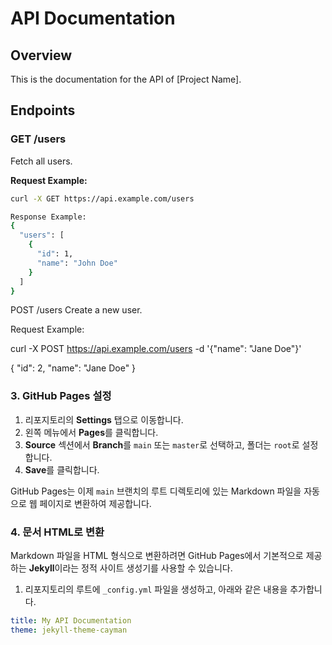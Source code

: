 # API Documentation

## Overview
This is the documentation for the API of [Project Name].

## Endpoints

### GET /users
Fetch all users.

**Request Example:**
```bash
curl -X GET https://api.example.com/users

Response Example:
{
  "users": [
    {
      "id": 1,
      "name": "John Doe"
    }
  ]
}
```
POST /users
Create a new user.

Request Example:

curl -X POST https://api.example.com/users -d '{"name": "Jane Doe"}'

{
  "id": 2,
  "name": "Jane Doe"
}
### 3. GitHub Pages 설정

1. 리포지토리의 **Settings** 탭으로 이동합니다.
2. 왼쪽 메뉴에서 **Pages**를 클릭합니다.
3. **Source** 섹션에서 **Branch**를 `main` 또는 `master`로 선택하고, 폴더는 `root`로 설정합니다.
4. **Save**를 클릭합니다.

GitHub Pages는 이제 `main` 브랜치의 루트 디렉토리에 있는 Markdown 파일을 자동으로 웹 페이지로 변환하여 제공합니다.

### 4. 문서 HTML로 변환

Markdown 파일을 HTML 형식으로 변환하려면 GitHub Pages에서 기본적으로 제공하는 **Jekyll**이라는 정적 사이트 생성기를 사용할 수 있습니다.

1. 리포지토리의 루트에 `_config.yml` 파일을 생성하고, 아래와 같은 내용을 추가합니다.

```yaml
title: My API Documentation
theme: jekyll-theme-cayman
